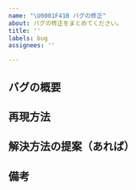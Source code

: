 ```yaml
---
name: "\U0001F41B バグの修正"
about: バグの修正をまとめてください。
title: ''
labels: bug
assignees: ''

---
```


## バグの概要

## 再現方法

## 解決方法の提案（あれば）

## 備考
